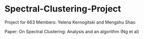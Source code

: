 # Spectral-Clustering-Project
Project for 663
Members: Yelena Kernogitski and Mengshu Shao

Paper: On Spectral Clustering: Analysis and an algorithm (Ng et al)
